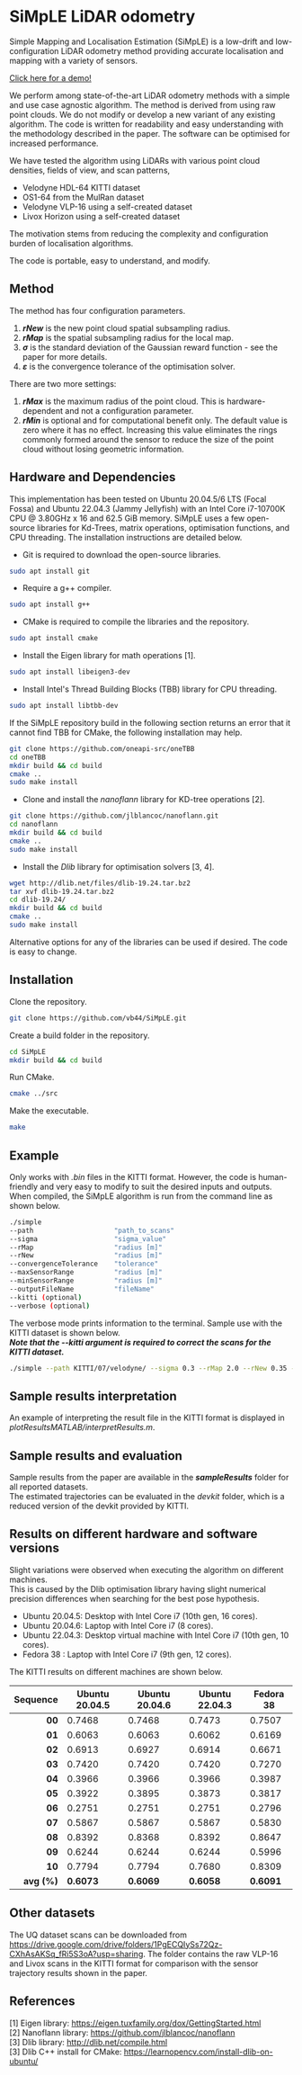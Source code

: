 # SiMpLE LiDAR odometry
Simple Mapping and Localisation Estimation (SiMpLE) is a low-drift and low-configuration LiDAR odometry method providing accurate localisation and mapping with a variety of sensors.

[Click here for a demo!](https://github.com/vb44/SiMpLE/assets/63623876/5fc7663b-f255-4b8c-a57b-f8288e56439e)

We perform among state-of-the-art LiDAR odometry methods with a simple and use case agnostic algorithm.
The method is derived from using raw point clouds. We do not modify or develop a new variant of any existing algorithm.
The code is written for readability and easy understanding with the methodology described in the paper.
The software can be optimised for increased performance.
<!-- Our paper is available at https://www.paperLink.com. -->

We have tested the algorithm using LiDARs with various point cloud densities, fields of view, and scan patterns,
* Velodyne HDL-64 KITTI dataset 
* OS1-64 from the MulRan dataset
* Velodyne VLP-16 using a self-created dataset
* Livox Horizon using a self-created dataset

The motivation stems from reducing the complexity and configuration burden of localisation algorithms.

The code is portable, easy to understand, and modify.

## Method
The method has four configuration parameters.
1. ***rNew*** is the new point cloud spatial subsampling radius.
2. ***rMap*** is the spatial subsampling radius for the local map.
3. ***&sigma;*** is the standard deviation of the Gaussian reward function - see the paper for more details.
4. ***&epsilon;*** is the convergence tolerance of the optimisation solver. 

There are two more settings:
1. ***rMax*** is the maximum radius of the point cloud. This is hardware-dependent and not a configuration parameter.
2. ***rMin*** is optional and for computational benefit only. The default value is zero where it has no effect. Increasing this value eliminates the rings commonly formed around the sensor to reduce the size of the point cloud without losing geometric information. 

## Hardware and Dependencies
This implementation has been tested on Ubuntu 20.04.5/6 LTS (Focal Fossa) and Ubuntu 22.04.3 (Jammy Jellyfish) with an Intel Core i7-10700K CPU @ 3.80GHz x 16 and 62.5 GiB memory.
SiMpLE uses a few open-source libraries for Kd-Trees, matrix operations, optimisation functions, and CPU threading.
The installation instructions are detailed below.

* Git is required to download the open-source libraries.
```bash
sudo apt install git
```
* Require a g++ compiler.
```bash
sudo apt install g++
```
* CMake is required to compile the libraries and the repository.
```bash
sudo apt install cmake
```
* Install the Eigen library for math operations [1].
```bash
sudo apt install libeigen3-dev
```
* Install Intel's Thread Building Blocks (TBB) library for CPU threading.
```bash
sudo apt install libtbb-dev
```
If the SiMpLE repository build in the following section returns an error that it cannot find TBB for CMake, the following installation may help.
```bash
git clone https://github.com/oneapi-src/oneTBB
cd oneTBB
mkdir build && cd build
cmake ..
sudo make install
```
* Clone and install the *nanoflann* library for KD-tree operations [2].
```bash
git clone https://github.com/jlblancoc/nanoflann.git
cd nanoflann
mkdir build && cd build
cmake ..
sudo make install
```
* Install the *Dlib* library for optimisation solvers [3, 4].
```bash
wget http://dlib.net/files/dlib-19.24.tar.bz2
tar xvf dlib-19.24.tar.bz2
cd dlib-19.24/
mkdir build && cd build
cmake ..
sudo make install
```

Alternative options for any of the libraries can be used if desired.
The code is easy to change.

## Installation
Clone the repository.
```bash
git clone https://github.com/vb44/SiMpLE.git
```

Create a build folder in the repository.
```bash
cd SiMpLE
mkdir build && cd build
```

Run CMake.
```bash
cmake ../src
```

Make the executable.
```bash
make
```

## Example
<!-- Show example usage. -->
Only works with *.bin* files in the KITTI format.
However, the code is human-friendly and very easy to modify to suit the desired inputs and outputs.
When compiled, the SiMpLE algorithm is run from the command line as shown below.
```bash
./simple 
--path                    "path_to_scans" 
--sigma                   "sigma_value" 
--rMap                    "radius [m]" 
--rNew                    "radius [m]" 
--convergenceTolerance    "tolerance" 
--maxSensorRange          "radius [m]" 
--minSensorRange          "radius [m]" 
--outputFileName          "fileName" 
--kitti (optional)
--verbose (optional)
```
The verbose mode prints information to the terminal.
Sample use with the KITTI dataset is shown below.\
***Note that the --kitti argument is required to correct the scans for the KITTI dataset.*** 

```bash
./simple --path KITTI/07/velodyne/ --sigma 0.3 --rMap 2.0 --rNew 0.35 --convergenceTolerance 1e-4 --minSensorRange 10 --maxSensorRange 80 --outputFileName ./results/test_Kitti_07 --kitti
```
## Sample results interpretation
An example of interpreting the result file in the KITTI format is displayed in *plotResultsMATLAB/interpretResults.m*.

## Sample results and evaluation
Sample results from the paper are available in the ***sampleResults*** folder for all reported datasets.\
The estimated trajectories can be evaluated in the *devkit* folder, which is a reduced version of the devkit provided by KITTI.

## Results on different hardware and software versions
Slight variations were observed when executing the algorithm on different machines.\
This is caused by the Dlib optimisation library having slight numerical precision differences when searching for the best pose hypothesis.
* Ubuntu 20.04.5: Desktop with Intel Core i7 (10th gen, 16 cores).
* Ubuntu 20.04.6: Laptop with Intel Core i7 (8 cores).
* Ubuntu 22.04.3: Desktop virtual machine with Intel Core i7 (10th gen, 10 cores).
* Fedora 38     : Laptop with Intel Core i7 (9th gen, 12 cores).

The KITTI results on different machines are shown below.

|    Sequence | Ubuntu 20.04.5 | Ubuntu 20.04.6 | Ubuntu 22.04.3 | Fedora 38  |
|------------:|----------------|----------------|----------------|------------|
|      **00** |     0.7468     |     0.7468     |     0.7473     |   0.7507   |
|      **01** |     0.6063     |     0.6063     |     0.6062     |   0.6169   |
|      **02** |     0.6913     |     0.6927     |     0.6914     |   0.6671   |
|      **03** |     0.7420     |     0.7420     |     0.7420     |   0.7270   |
|      **04** |     0.3966     |     0.3966     |     0.3966     |   0.3987   |
|      **05** |     0.3922     |     0.3895     |     0.3873     |   0.3817   |
|      **06** |     0.2751     |     0.2751     |     0.2751     |   0.2796   |
|      **07** |     0.5867     |     0.5867     |     0.5867     |   0.5830   |
|      **08** |     0.8392     |     0.8368     |     0.8392     |   0.8647   |
|      **09** |     0.6244     |     0.6244     |     0.6244     |   0.5996   |
|      **10** |     0.7794     |     0.7794     |     0.7680     |   0.8309   |
| **avg (%)** |   **0.6073**   |   **0.6069**   |   **0.6058**   | **0.6091** |

## Other datasets
The UQ dataset scans can be downloaded from https://drive.google.com/drive/folders/1PgECQIySs72Qz-CXhAsAKSq_fRi5S3oA?usp=sharing.
The folder contains the raw VLP-16 and Livox scans in the KITTI format for comparison with the sensor trajectory results shown in the paper.

## References
[1] Eigen library: https://eigen.tuxfamily.org/dox/GettingStarted.html \
[2] Nanoflann library: https://github.com/jlblancoc/nanoflann \
[3] Dlib library: http://dlib.net/compile.html \
[3] Dlib C++ install for CMake: https://learnopencv.com/install-dlib-on-ubuntu/
